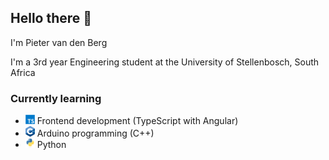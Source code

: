 ## Hello there 👋

I'm Pieter van den Berg

I'm a 3rd year Engineering student at the University of Stellenbosch, South Africa

### Currently learning

- <img src="assets/TypeScript_logo.svg" width="15px"/> Frontend development (TypeScript with Angular)
- <img src="assets/cpp_logo.svg" width="15px"/> Arduino programming (C++)
- <img src="assets/Python_logo.svg" width="15px"/> Python

